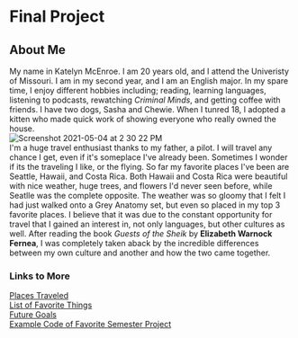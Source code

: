# Final Project

## About Me

My name in Katelyn McEnroe. I am 20 years old, and I attend the Univeristy of Missouri. I am in my second year, and I am an English major. In my spare time, I enjoy different hobbies including; reading, learning languages, listening to podcasts, rewatching _Criminal Minds_, and getting coffee with friends. I have two dogs, Sasha and Chewie. When I tunred 18, I adopted a kitten who made quick work of showing everyone who really owned the house.  
![Screenshot 2021-05-04 at 2 30 22 PM](https://user-images.githubusercontent.com/83605620/117059831-d66eb580-ace5-11eb-8e3d-7a27460aefa1.png)  
I'm a huge travel enthusiast thanks to my father, a pilot. I will travel any chance I get, even if it's someplace I've already been. Sometimes I wonder if its the traveling I like, or the flying. So far my favorite places I've been are Seattle, Hawaii, and Costa Rica. Both Hawaii and Costa Rica were beautiful with nice weather, huge trees, and flowers I'd never seen before, while Seatlle was the complete opposite. The weather was so gloomy that I felt I had just walked onto a Grey Anatomy set, but even so placed in my top 3 favorite places. I believe that it was due to the constant opportunity for travel that I gained an interest in, not only languages, but other cultures as well. After reading the book _Guests of the Sheik_ by **Elizabeth Warnock Fernea**, I was completely taken aback by the incredible differences between my own culture and another and how the two came together.

### Links to More
[Places Traveled](TRAVELIST.md)  
[List of Favorite Things](FAVORITES.md)  
[Future Goals](GOALS.md)  
[Example Code of Favorite Semester Project](PROJECTS.md)

